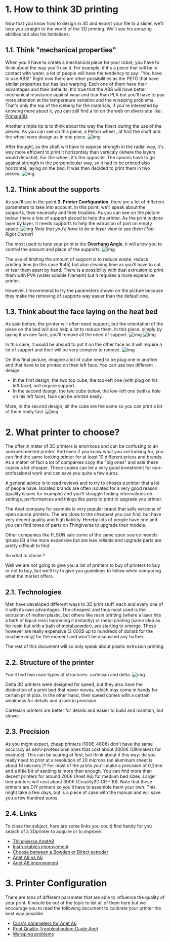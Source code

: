 # 1. How to think 3D printing
Now that you know how to design in 3D and export your file to a slicer, we'll take you straight to the world of the 3D printing. We'll see his amazing abilities but also his limitations.

## 1.1. Think "mechanical properties"
When you'll have to create a mechanical piece for your robot, you have to think about the way you'll use it.
For example, if it's a piece that will be in contact with water, a lot of people will have the tendency to say: "You have to use ABS!"
Right now there are other possibilities as the PETG that have similar properties but has less warping. Each one of them have their advantages and their defaults.
It's true that the ABS will have better mechanical resistance against wear and tear than PLA but you'll have to pay more attention at the temperature variation and the wrapping problems.
 That's only the top of the iceberg for the materials, if you're interested by knowing more about it, you can still find a lot on the web on divers site like: [Primant3D](http://www.primante3d.com/materiaux/).

Another simple tip is to think about the way the fibers during the use of the pieces.
As you can see on this piece, a Pelton wheel , at first the shaft and the wheel were design as in one piece.
![img](img/mechanical/3d-print/Pelton_wheel_1.png)

After thought, as the shaft will have to oppose strength in the radial way, it's way more efficient to print it horizontaly than verticaly (where the layers would detache).
For the wheel, it's the opposite. The spoons have to go against strength in the perpendicular way, so it had to be printed also horizontal, laying on the bed.
It was then decided to print them in two pieces.
![img](img/mechanical/3d-print/Pelton_wheel_2.png)

## 1.2. Think about the supports
As you'll see in the point **3. Printer Configuration**, there are a lot of different parameters to take into account. In this point, we'll speak about the supports, their necessity and their troubles.
As you can see on the picture below, there a lots of support placed to help the printer. As the print is done layer by layer, it needs supports to help the extrusion of part on empty space.
![img](img/mechanical/3d-print/Support_1.png)
*Note that you'll have to be in layer view to see them (Top-Right Corner)*

The most used to tune your print is the **Overhang Angle**, it will allow you to control the amount and place of the supports.
![img](img/mechanical/3d-print/Support_2.png)

The use of limiting the amount of support is to reduce waste, reduce printing time (in this case 1h45) but also cleaning time as you'll have to cut or tear them apart by hand. There is a possibility with dual extrusion to print them with PVA (water soluble filament) but it requires a more expensive printer.

However, I recommend to try the parameters shown on the picture because they make the removing of supports way easier than the default one.
<!--fin de relecture-->
## 1.3. Think about the face laying on the heat bed
As said before, the printer will often need support, but the orientation of the piece on the bed will also help a lot to reduce them.
In this piece, simply by laying it on one face, you'll remove all the need of support.
![img](img/mechanical/3d-print/Bed_1.png)
![img](img/mechanical/3d-print/Bed_2.png)

In this case, it would be absurd to put it on the other face as it will require a lot of support and their will be very complex to remove.
![img](img/mechanical/3d-print/Bed_3.png)

On this final picture, imagine a lot of cube need to be plug one in another and that have to be printed on their left face.
You can use two different design:
- In the first design, the two top cube, the top-left one (with plug on his left face), will require support.
- In the second design, the two cube below, the low-left one (with a hole on his left face), face can be printed easily.

More, in the second design, all the cube are the same so you can print a lot of them really fast.
![img](img/mechanical/3d-print/Bed_4.png)

# 2. What printer to choose?
The offer in mater of 3D printers is enormous and can be confusing to an unexperimented printer.
And even if you know what you are looking for, you can find the same looking printer for at least 10 different prices and brands.
As a matter of fact a lot of companies copy the "big ones" and sale these copies a lot cheaper.
These copies can be a very good investment for non-professional work and can save you quite a few euros.

A general advice is to read reviews and to try to choses a printer that a lot of people have. Isolated brands are often isolated for a very good reason (quality issues for example) and you'll struggle finding informations on settings, performances and things like parts to print to upgrade you printer.

The Anet company for example is very popular brand that sells versions of open source printers.
The are close to the cheapest you can find, but have very decent quality and high liability.
Hereby lots of people have one and you can find tones of parts on Thingiverse to upgrade their models.

Other companies like FLSUN sale some of the same open source models (prusa i3) a like more expensive but are less reliable and upgrade parts are pretty difficult to find.

So what to chose ?

Well we are not going to give you a list of printers to buy of printers to buy or not to buy, but we'll try to give you guidelines to follow when comparing what the market offers.

## 2.1. Technologies
Men have developed different ways to 3D print stuff, each and every one of it with its own advantages.
The cheapest and thus most used is the extrusion of molten plastic, but others like resin printing (where a laser hits a bath of liquid resin hardening it instantly) or metal printing (same idea as for resin but with a bath of metal powder), are starting to emerge. These however are really expensive (2 000$ up to hundreds of dollars for the machine only) for the moment and won't be discussed any further.

The rest of this document will so only speak about plastic extrusion printing.

## 2.2. Structure of the printer
You'll find two main types of structures: cartesian and delta.
![img](img/mechanical/3d-print/Cartesian-3D-printer.jpg)

Delta 3D printers were designed for speed, but they also have the distinction of a print bed that never moves, which may come in handy for certain print jobs.
In the other hand, their speed comes with a certain weakness for details and a lack in precision.

Cartesian printers are better for details and easier to build and maintain, but slower.

## 2.3. Precision
As you might expect, cheap printers (100€-400€) don't have the same accuracy as semi-professional ones that cost about 2000€ (Ultimakers for example).
This can be scaring at first, but think about it this way: do you really need to print at a resolution of 20 microns (an aluminum sheet is about 16 microns )?
For most of the prints you'll make a precision of 0,2mm and a little bit of sanding is more than enough.
You can find more than decent printers for around 200€ (Anet A6) for medium bed sizes.
Larger bed printers will cost about 300€ (Creality3D CR - 10).
Note that these printers are DIY printers so you'll have to assemble them your own.
This might take a few days, but is a piece of cake with the manual and will save you a few hundred euros.

## 2.4. Links
To close the subject, here are some links you could find handy for you search of a 3Dprinter to acquire or to improve.
- [Thingiverse AnetA8](https://www.thingiverse.com/search/page:1?q=Anet+A8&sa=&dwh=525af4b8e015a6f)
- [Instructables improvement](http://www.instructables.com/id/Transform-a-chinese-3D-printer-in-a-high-precision/)
- [Choose between a Bowden or Direct extruder](http://www.fabbaloo.com/blog/2015/11/11/bowden-or-direct-a-primer-on-extruder-styles)
- [Anet A8 vs A6](https://pevly.com/anet-a8-vs-a6/)
- [Anet A8 improvement](http://www.instructables.com/id/2000-Quality-Prints-From-a-200-Printer-an-Upgrade-/)
<!-- Will si tu veux rajouter des liens -->


# 3. Printer Configuration
There are tons of different parameter that are able to influence the quality of your print.
It would be out of the topic to list all of them here but we encourage you to read the following document to calibrate your printer the best way possible.

- [Cura's parameters for Anet A6](mechanical/References/A6_Parameters_Cura.pdf)
- [Print Quality Troobleshooting Guide Anet](mechanical/References/Print_Quality_Troobleshooting_Guide-Anet.pdf)
- [Warpping problems](http://www.primante3d.com/curling-29082016/)
